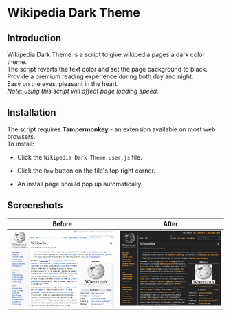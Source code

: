 # Wikipedia Dark Theme

## Introduction

Wikipedia Dark Theme is a script to give wikipedia pages a dark color theme.  
The script reverts the text color and set the page background to black.  
Provide a premium reading experience during both day and night.  
Easy on the eyes, pleasant in the heart.  
_Note: using this script will affect page loading speed._

## Installation

The script requires **Tampermonkey** - an extension available on most web browsers.  
To install:

* Click the `Wikipedia Dark Theme.user.js` file.

* Click the `Raw` button on the file's top right corner.

* An install page should pop up automatically.

## Screenshots

**Before** | **After**
--- | ---
![A wikipedia page](/screenshots/sample.png) | ![A wikipedia page](/screenshots/version_0.84.png)

 
